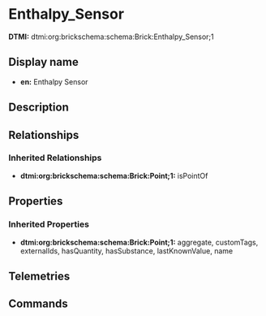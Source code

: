 # Enthalpy_Sensor
**DTMI:** dtmi:org:brickschema:schema:Brick:Enthalpy_Sensor;1
## Display name
- **en:** Enthalpy Sensor
## Description
## Relationships
### Inherited Relationships
* **dtmi:org:brickschema:schema:Brick:Point;1:** isPointOf
## Properties
### Inherited Properties
* **dtmi:org:brickschema:schema:Brick:Point;1:** aggregate, customTags, externalIds, hasQuantity, hasSubstance, lastKnownValue, name
## Telemetries
## Commands
